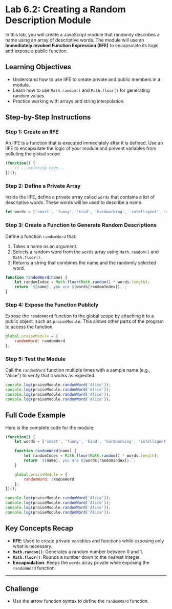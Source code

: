 # Lab 6.2: Creating a Random Description Module

In this lab, you will create a JavaScript module that randomly describes a name using an array of descriptive words. The module will use an **Immediately Invoked Function Expression (IIFE)** to encapsulate its logic and expose a public function.

## Learning Objectives
- Understand how to use IIFE to create private and public members in a module.
- Learn how to use `Math.random()` and `Math.floor()` for generating random values.
- Practice working with arrays and string interpolation.


## Step-by-Step Instructions

### Step 1: Create an IIFE

An IIFE is a function that is executed immediately after it is defined. Use an IIFE to encapsulate the logic of your module and prevent variables from polluting the global scope.

```javascript
(function() {
    // ...existing code...
})();
```

### Step 2: Define a Private Array

Inside the IIFE, define a private array called `words` that contains a list of descriptive words. These words will be used to describe a name.

```javascript
let words = ['smart', 'funny', 'kind', 'hardworking', 'intelligent', 'creative', 'humble', 'caring', 'loving'];
```

### Step 3: Create a Function to Generate Random Descriptions

Define a function `randomWord` that:
1. Takes a name as an argument.
2. Selects a random word from the `words` array using `Math.random()` and `Math.floor()`.
3. Returns a string that combines the name and the randomly selected word.

```javascript
function randomWord(name) {
    let randomIndex = Math.floor(Math.random() * words.length);
    return `${name}, you are ${words[randomIndex]}.`;
}
```

### Step 4: Expose the Function Publicly

Expose the `randomWord` function to the global scope by attaching it to a public object, such as `praiseModule`. This allows other parts of the program to access the function.

```javascript
global.praiseModule = {
    randomWord: randomWord
};
```

### Step 5: Test the Module

Call the `randomWord` function multiple times with a sample name (e.g., "Alice") to verify that it works as expected.

```javascript
console.log(praiseModule.randomWord('Alice'));
console.log(praiseModule.randomWord('Alice'));
console.log(praiseModule.randomWord('Alice'));
console.log(praiseModule.randomWord('Alice'));
```


## Full Code Example

Here is the complete code for the module:

```javascript
(function() {
    let words = ['smart', 'funny', 'kind', 'hardworking', 'intelligent', 'creative', 'humble', 'caring', 'loving'];

    function randomWord(name) {
        let randomIndex = Math.floor(Math.random() * words.length);
        return `${name}, you are ${words[randomIndex]}.`;
    }

    global.praiseModule = {
        randomWord: randomWord
    };
})();

console.log(praiseModule.randomWord('Alice'));
console.log(praiseModule.randomWord('Alice'));
console.log(praiseModule.randomWord('Alice'));
console.log(praiseModule.randomWord('Alice'));
```


## Key Concepts Recap

- **IIFE**: Used to create private variables and functions while exposing only what is necessary.
- **`Math.random()`**: Generates a random number between 0 and 1.
- **`Math.floor()`**: Rounds a number down to the nearest integer.
- **Encapsulation**: Keeps the `words` array private while exposing the `randomWord` function.

---

## Challenge

- Use the arrow function syntax to define the `randomWord` function.